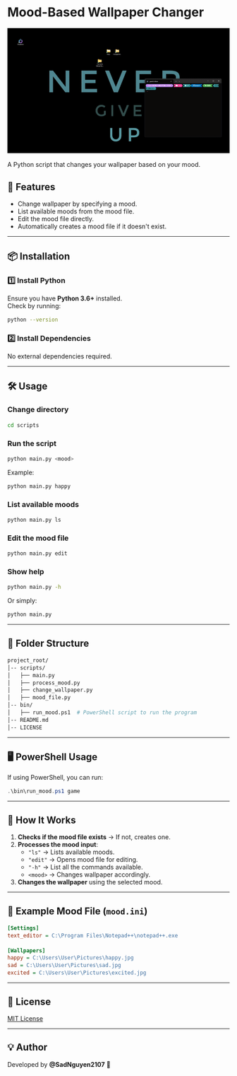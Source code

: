 # Mood-Based Wallpaper Changer

![Demo GIF](./videos/demo.gif)

A Python script that changes your wallpaper based on your mood.

## 🚀 Features

- Change wallpaper by specifying a mood.
- List available moods from the mood file.
- Edit the mood file directly.
- Automatically creates a mood file if it doesn't exist.

---

## 📦 Installation

### **1️⃣ Install Python**

Ensure you have **Python 3.6+** installed.  
Check by running:

```sh
python --version
```

### **2️⃣ Install Dependencies**

No external dependencies required.

---

## 🛠 Usage

### **Change directory**

```sh
cd scripts
```

### **Run the script**

```sh
python main.py <mood>
```

Example:

```sh
python main.py happy
```

### **List available moods**

```sh
python main.py ls
```

### **Edit the mood file**

```sh
python main.py edit
```

### **Show help**

```sh
python main.py -h
```

Or simply:

```sh
python main.py
```

---

## 📂 Folder Structure

```sh
project_root/
│-- scripts/
│   ├── main.py
│   ├── process_mood.py
│   ├── change_wallpaper.py
│   ├── mood_file.py
│-- bin/
│   ├── run_mood.ps1  # PowerShell script to run the program
│-- README.md
│-- LICENSE
```

---

## 🖥 PowerShell Usage

If using PowerShell, you can run:

```powershell
.\bin\run_mood.ps1 game
```

---

## 📝 How It Works

1. **Checks if the mood file exists** → If not, creates one.
2. **Processes the mood input**:
   - `"ls"` → Lists available moods.
   - `"edit"` → Opens mood file for editing.
   - `"-h"` → List all the commands available.
   - `<mood>` → Changes wallpaper accordingly.
3. **Changes the wallpaper** using the selected mood.

---

## 🎯 Example Mood File (`mood.ini`)

```ini
[Settings]
text_editor = C:\Program Files\Notepad++\notepad++.exe

[Wallpapers]
happy = C:\Users\User\Pictures\happy.jpg
sad = C:\Users\User\Pictures\sad.jpg
excited = C:\Users\User\Pictures\excited.jpg
```

---

## 📜 License

[MIT License](./LICENSE)

---

## 💡 Author

Developed by **@SadNguyen2107** 🚀
